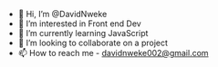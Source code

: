 - 👋 Hi, I’m @DavidNweke
- 👀 I’m interested in Front end Dev
- 🌱 I’m currently learning JavaScript
- 💞️ I’m looking to collaborate on a project
- 📫 How to reach me - davidnweke002@gmail.com

<!---
DavidNweke2/DavidNweke2 is a ✨ special ✨ repository because its `README.md` (this file) appears on your GitHub profile.
You can click the Preview link to take a look at your changes.
--->
